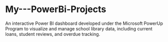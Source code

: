 # My---PowerBi-Projects
An interactive Power BI dashboard developed under the Microsoft PowerUp Program to visualize and manage school library data, including current loans, student reviews, and overdue tracking.
